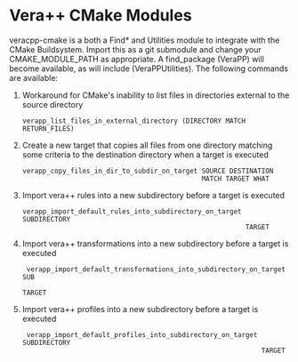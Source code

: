Vera++ CMake Modules
=============

veracpp-cmake is a both a Find* and Utilities module to integrate with the
CMake Buildsystem. Import this as a git submodule and change your
CMAKE_MODULE_PATH as appropriate. A find_package (VeraPP) will become
available, as will include (VeraPPUtilities). The following commands are
available:

1. Workaround for CMake's inability to list files in directories 
   external to the source directory

       verapp_list_files_in_external_directory (DIRECTORY MATCH RETURN_FILES)

2. Create a new target that copies all files from one directory matching
   some criteria to the destination directory when a target is executed

       verapp_copy_files_in_dir_to_subdir_on_target SOURCE DESTINATION
                                                    MATCH TARGET WHAT

3. Import vera++ rules into a new subdirectory before a target is executed

       verapp_import_default_rules_into_subdirectory_on_target SUBDIRECTORY
                                                               TARGET

4. Import vera++ transformations into a new subdirectory before a target is
   executed

        verapp_import_default_transformations_into_subdirectory_on_target SUB
                                                                       TARGET

5. Import vera++ profiles into a new subdirectory before a target is executed

        verapp_import_default_profiles_into_subdirectory_on_target SUBDIRECTORY
                                                                   TARGET

